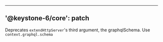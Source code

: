 ----
'@keystone-6/core': patch
----

Deprecates `extendHttpServer`'s third argument, the graphqlSchema. Use `context.graphql.schema`
